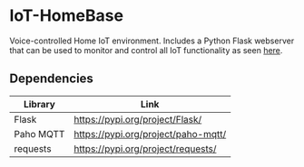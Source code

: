 # IoT-HomeBase
Voice-controlled Home IoT environment. Includes a Python Flask webserver that can be used to monitor and control all IoT functionality as seen [here](https://github.com/rmhowe425/IoT-HomeBase/wiki/Class-Diagram---Static-Design). 


## Dependencies


Library | Link
------------ | -------------
Flask | https://pypi.org/project/Flask/
Paho MQTT | https://pypi.org/project/paho-mqtt/
requests | https://pypi.org/project/requests/
